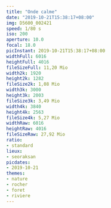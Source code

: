 ```yaml
---
title: "Onde calme"
date: "2019-10-21T15:38:17+08:00"
img: D5600_002421
speed: 1/80 s
iso: 200
aperture: 10.0
focal: 18.0
picInstant: 2019-10-21T15:38:17+08:00
widthFull: 6016
heightFull: 4016
fileSizeFull: 11,20 Mio
width2k: 1920
height2k: 1282
fileSize2k: 1,08 Mio
width3k: 3000
height3k: 2003
fileSize3k: 3,49 Mio
width4k: 3840
height4k: 2563
fileSize4k: 5,27 Mio
widthRaw: 6016
heightRaw: 4016
fileSizeRaw: 27,92 Mio
ratio:
- standard
lieux:
- seoraksan
picdates:
- 2019-10-21
themes:
- nature
- rocher
- foret
- riviere
---
```


